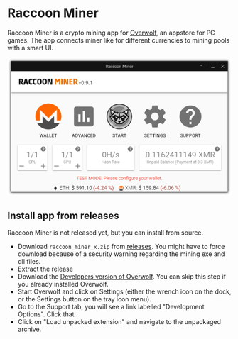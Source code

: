 # Raccoon Miner

Raccoon Miner is a crypto mining app for [Overwolf](https://www.overwolf.com/), an appstore for PC games.
The app connects miner like for different currencies to mining pools with a smart UI.

![](.github/screenshot_0_9_1.png)

## Install app from releases

Raccoon Miner is not released yet, but you can install from source.

- Download `raccoon_miner_x.zip` from [releases](https://github.com/lmachens/raccoon-miner/releases). You might have to force download because of a security warning regarding the mining exe and dll files.
- Extract the release
- Download the [Developers version of Overwolf](https://download.overwolf.com/install/Download?Channel=Developers). You can skip this step if you already installed Overwolf.
- Start Overwolf and click on Settings (either the wrench icon on the dock, or the Settings button on the tray icon menu).
- Go to the Support tab, you will see a link labelled "Development Options". Click that.
- Click on "Load unpacked extension" and navigate to the unpackaged archive.
